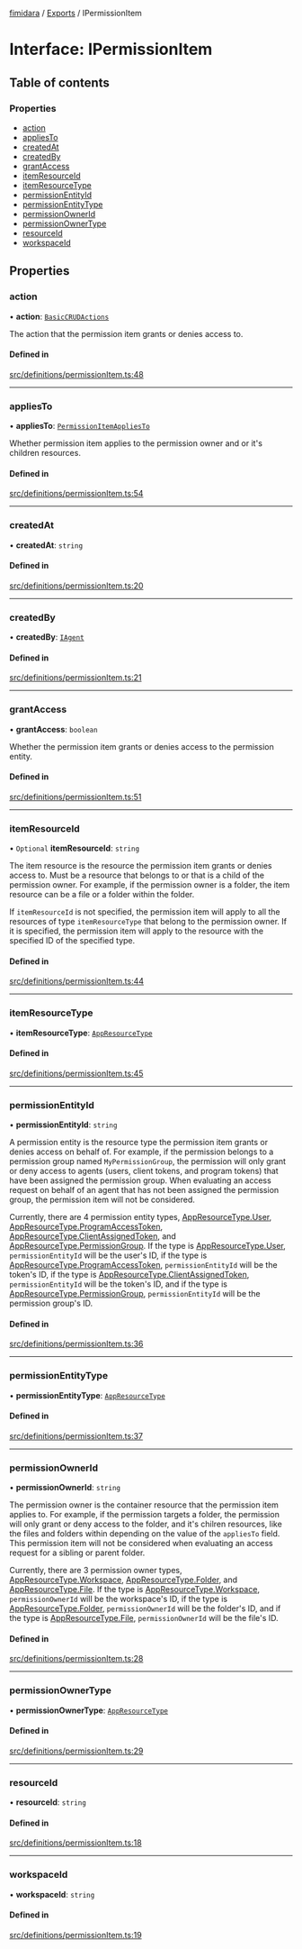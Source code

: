 [fimidara](../README.md) / [Exports](../modules.md) / IPermissionItem

# Interface: IPermissionItem

## Table of contents

### Properties

- [action](IPermissionItem.md#action)
- [appliesTo](IPermissionItem.md#appliesto)
- [createdAt](IPermissionItem.md#createdat)
- [createdBy](IPermissionItem.md#createdby)
- [grantAccess](IPermissionItem.md#grantaccess)
- [itemResourceId](IPermissionItem.md#itemresourceid)
- [itemResourceType](IPermissionItem.md#itemresourcetype)
- [permissionEntityId](IPermissionItem.md#permissionentityid)
- [permissionEntityType](IPermissionItem.md#permissionentitytype)
- [permissionOwnerId](IPermissionItem.md#permissionownerid)
- [permissionOwnerType](IPermissionItem.md#permissionownertype)
- [resourceId](IPermissionItem.md#resourceid)
- [workspaceId](IPermissionItem.md#workspaceid)

## Properties

### action

• **action**: [`BasicCRUDActions`](../enums/BasicCRUDActions.md)

The action that the permission item grants or denies access to.

#### Defined in

[src/definitions/permissionItem.ts:48](https://github.com/softkave/files-js/blob/852341e/src/definitions/permissionItem.ts#L48)

___

### appliesTo

• **appliesTo**: [`PermissionItemAppliesTo`](../enums/PermissionItemAppliesTo.md)

Whether permission item applies to the permission owner and or it's children resources.

#### Defined in

[src/definitions/permissionItem.ts:54](https://github.com/softkave/files-js/blob/852341e/src/definitions/permissionItem.ts#L54)

___

### createdAt

• **createdAt**: `string`

#### Defined in

[src/definitions/permissionItem.ts:20](https://github.com/softkave/files-js/blob/852341e/src/definitions/permissionItem.ts#L20)

___

### createdBy

• **createdBy**: [`IAgent`](IAgent.md)

#### Defined in

[src/definitions/permissionItem.ts:21](https://github.com/softkave/files-js/blob/852341e/src/definitions/permissionItem.ts#L21)

___

### grantAccess

• **grantAccess**: `boolean`

Whether the permission item grants or denies access to the permission entity.

#### Defined in

[src/definitions/permissionItem.ts:51](https://github.com/softkave/files-js/blob/852341e/src/definitions/permissionItem.ts#L51)

___

### itemResourceId

• `Optional` **itemResourceId**: `string`

The item resource is the resource the permission item grants or denies access to. Must be a resource that belongs to or that is a child of the permission owner. For example, if the permission owner is a folder, the item resource can be a file or a folder within the folder.

If `itemResourceId` is not specified, the permission item will apply to all the resources of type `itemResourceType` that belong to the permission owner. If it is specified, the permission item will apply to the resource with the specified ID of the specified type.

#### Defined in

[src/definitions/permissionItem.ts:44](https://github.com/softkave/files-js/blob/852341e/src/definitions/permissionItem.ts#L44)

___

### itemResourceType

• **itemResourceType**: [`AppResourceType`](../enums/AppResourceType.md)

#### Defined in

[src/definitions/permissionItem.ts:45](https://github.com/softkave/files-js/blob/852341e/src/definitions/permissionItem.ts#L45)

___

### permissionEntityId

• **permissionEntityId**: `string`

A permission entity is the resource type the permission item grants or denies access on behalf of. For example, if the permission belongs to a permission group named `MyPermissionGroup`, the permission will only grant or deny access to agents (users, client tokens, and program tokens) that have been assigned the permission group. When evaluating an access request on behalf of an agent that has not been assigned the permission group, the permission item will not be considered.

Currently, there are 4 permission entity types, [AppResourceType.User](../enums/AppResourceType.md#user), [AppResourceType.ProgramAccessToken](../enums/AppResourceType.md#programaccesstoken), [AppResourceType.ClientAssignedToken](../enums/AppResourceType.md#clientassignedtoken), and [AppResourceType.PermissionGroup](../enums/AppResourceType.md#permissiongroup). If the type is [AppResourceType.User](../enums/AppResourceType.md#user), `permissionEntityId` will be the user's ID, if the type is [AppResourceType.ProgramAccessToken](../enums/AppResourceType.md#programaccesstoken), `permissionEntityId` will be the token's ID, if the type is [AppResourceType.ClientAssignedToken](../enums/AppResourceType.md#clientassignedtoken), `permissionEntityId` will be the token's ID, and if the type is [AppResourceType.PermissionGroup](../enums/AppResourceType.md#permissiongroup), `permissionEntityId` will be the permission group's ID.

#### Defined in

[src/definitions/permissionItem.ts:36](https://github.com/softkave/files-js/blob/852341e/src/definitions/permissionItem.ts#L36)

___

### permissionEntityType

• **permissionEntityType**: [`AppResourceType`](../enums/AppResourceType.md)

#### Defined in

[src/definitions/permissionItem.ts:37](https://github.com/softkave/files-js/blob/852341e/src/definitions/permissionItem.ts#L37)

___

### permissionOwnerId

• **permissionOwnerId**: `string`

The permission owner is the container resource that the permission item applies to. For example, if the permission targets a folder, the permission will only grant or deny access to the folder, and it's chilren resources, like the files and folders within depending on the value of the `appliesTo` field. This permission item will not be considered when evaluating an access request for a sibling or parent folder.

Currently, there are 3 permission owner types, [AppResourceType.Workspace](../enums/AppResourceType.md#workspace), [AppResourceType.Folder](../enums/AppResourceType.md#folder), and [AppResourceType.File](../enums/AppResourceType.md#file). If the type is [AppResourceType.Workspace](../enums/AppResourceType.md#workspace), `permissionOwnerId` will be the workspace's ID, if the type is [AppResourceType.Folder](../enums/AppResourceType.md#folder), `permissionOwnerId` will be the folder's ID, and if the type is [AppResourceType.File](../enums/AppResourceType.md#file), `permissionOwnerId` will be the file's ID.

#### Defined in

[src/definitions/permissionItem.ts:28](https://github.com/softkave/files-js/blob/852341e/src/definitions/permissionItem.ts#L28)

___

### permissionOwnerType

• **permissionOwnerType**: [`AppResourceType`](../enums/AppResourceType.md)

#### Defined in

[src/definitions/permissionItem.ts:29](https://github.com/softkave/files-js/blob/852341e/src/definitions/permissionItem.ts#L29)

___

### resourceId

• **resourceId**: `string`

#### Defined in

[src/definitions/permissionItem.ts:18](https://github.com/softkave/files-js/blob/852341e/src/definitions/permissionItem.ts#L18)

___

### workspaceId

• **workspaceId**: `string`

#### Defined in

[src/definitions/permissionItem.ts:19](https://github.com/softkave/files-js/blob/852341e/src/definitions/permissionItem.ts#L19)
